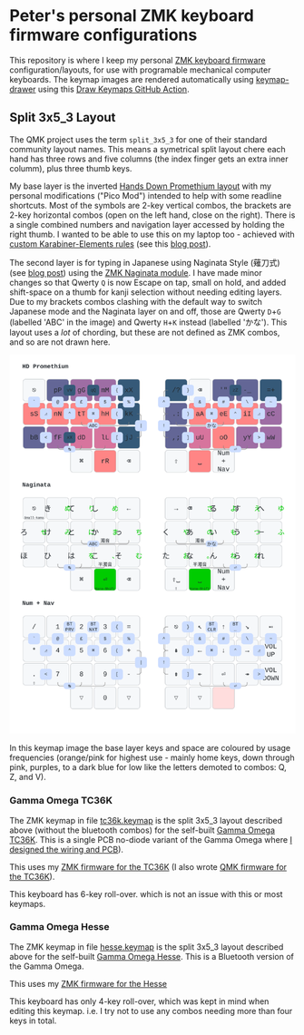 # Peter's personal ZMK keyboard firmware configurations

This repository is where I keep my personal [ZMK keyboard firmware](https://zmk.dev/)
configuration/layouts, for use with programable mechanical computer keyboards.
The keymap images are rendered automatically using [keymap-drawer](https://github.com/caksoylar/keymap-drawer)
using this [Draw Keymaps GitHub Action](.github/workflows/draw-keymaps.yml).

## Split 3x5_3 Layout

The QMK project uses the term `split_3x5_3` for one of their standard community
layout names. This means a symetrical split layout chere each hand has three
rows and five columns (the index finger gets an extra inner columm), plus three
thumb keys.

My base layer is the inverted [Hands Down Promethium
layout](https://www.reddit.com/r/KeyboardLayouts/comments/1g66ivi/hands_down_promethium_snth_meets_hd_silverengram/)
with my personal modifications ("Pico Mod") intended to help with some readline shortcuts.
Most of the symbols are 2-key vertical combos, the brackets are 2-key horizontal combos
(open on the left hand, close on the right). There is a single combined numbers and navigation
layer accessed by holding the right thumb.
I wanted to be able to use this on my laptop too - achieved with [custom Karabiner-Elements
rules](https://codeberg.org/peterjc/kana-chording-ke/src/branch/main/hands-down-on-jis-macbook)
(see this [blog post](https://blastedbio.blogspot.com/2025/05/what-have-you-done-to-your-keyboard.html)).

The second layer is for typing in Japanese using Naginata Style (薙刀式) (see
[blog post](https://astrobeano.blogspot.com/2025/08/naginata-style-for-typing-in-japanese.html))
using the [ZMK Naginata module](https://github.com/eswai/zmk-naginata). I have
made minor changes so that Qwerty `Q` is now Escape on tap, small on hold, and
added shift-space on a thumb for kanji selection without needing editing layers.
Due to my brackets combos clashing with the default way to switch Japanese mode
and the Naginata layer on and off, those are Qwerty `D`+`G` (labelled 'ABC' in
the image) and Qwerty `H`+`K` instead (labelled 'かな'). This layout uses a *lot*
of chording, but these are not defined as ZMK combos, and so are not drawn here.

![Keymap Image](keymap-drawer/hesse.svg)

In this keymap image the base layer keys and space are coloured by usage frequencies (orange/pink
for highest use - mainly home keys, down through pink, purples, to a dark blue for low like the
letters demoted to combos: Q, Z, and V).

### Gamma Omega TC36K

The ZMK keymap in file [tc36k.keymap](config/tc36k.keymap) is the split 3x5_3
layout described above (without the bluetooth combos) for the self-built
[Gamma Omega TC36K](https://github.com/unspecworks/gamma-omega/tree/main/tc36k).
This is a single PCB no-diode variant of the Gamma Omega where [I designed the
wiring and PCB](https://astrobeano.blogspot.com/2025/08/my-first-self-built-computer-keyboard.html)).

This uses my [ZMK firmware for the TC36K](https://github.com/peterjc/zmk-keyboard-graph-theory/tree/main/boards/shields/tc36k)
(I also wrote [QMK firmware for the TC36K](https://github.com/peterjc/qmk_userspace/tree/main/keyboards/tutte_coxeter_36k)).

This keyboard has 6-key roll-over. which is not an issue with this or most keymaps.

### Gamma Omega Hesse

The ZMK keymap in file [hesse.keymap](config/hesse.keymap) is the
split 3x5_3 layout described above for the self-built
[Gamma Omega Hesse](https://github.com/unspecworks/gamma-omega/tree/main/tc36k).
This is a Bluetooth version of the Gamma Omega.

This uses my [ZMK firmware for the Hesse](https://github.com/peterjc/zmk-keyboard-graph-theory/tree/main/boards/shields/hesse)

This keyboard has only 4-key roll-over, which was kept in mind when editing this
keymap. i.e. I try not to use any combos needing more than four keys in total. 
